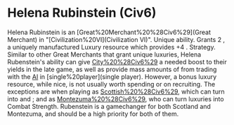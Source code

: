 # Helena Rubinstein (Civ6)

Helena Rubinstein is an [Great%20Merchant%20%28Civ6%29](Great Merchant) in "[Civilization%20VI](Civilization VI)".
Unique ability.
Grants 2 , a uniquely manufactured Luxury resource which provides +4 .
Strategy.
Similar to other Great Merchants that grant unique luxuries, Helena Rubenstein's ability can give [City%20%28Civ6%29](cities) a needed boost to their yields in the late game, as well as provide mass amounts of from trading with the [AI](AI) in [single%20player](single player). However, a bonus luxury resource, while nice, is not usually worth spending or on recruiting. The exceptions are when playing as [Scottish%20%28Civ6%29](Scotland), which can turn into and ; and as [Montezuma%20%28Civ6%29](Montezuma), who can turn luxuries into Combat Strength. Rubenstein is a gamechanger for both Scotland and Montezuma, and should be a high priority for both of them.